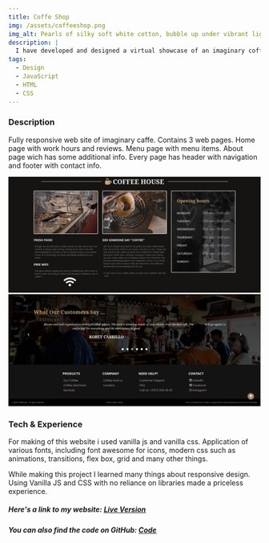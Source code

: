 ```yaml
---
title: Coffe Shop
img: /assets/coffeeshop.png
img_alt: Pearls of silky soft white cotton, bubble up under vibrant lighting
description: |
  I have developed and designed a virtual showcase of an imaginary coffee shop.
tags:
  - Design
  - JavaScript
  - HTML
  - CSS
---
```


### Description

Fully responsive web site of imaginary caffe. Contains 3 web pages. Home page with work hours and reviews. Menu page with menu items. About page wich has some additional info. Every page has header with navigation and footer with contact info.

![Image description](/public/assets/cofee/cf1.png)
![Image description](/public/assets/cofee/cf2.png)

### Tech & Experience

For making of this website i used vanilla js and vanilla css. Application of various fonts, including font awesome for icons, modern css such as animations, transitions, flex box, grid and many other things.

While making this project I learned many things about responsive design. Using Vanilla JS and CSS with no reliance on libraries made a priceless experience.

##### Here's a link to my website: <u>[Live Version](https://milanjulinac42.github.io/coffee-shop/)</u>

##### You can also find the code on GitHub: <u>[Code](https://github.com/MilanJulinac42/coffee-shop)</u>
